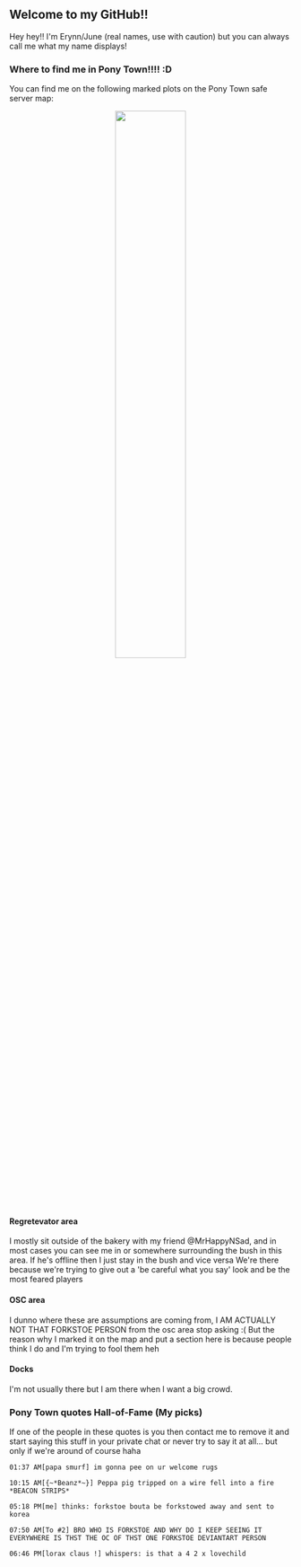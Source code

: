## Welcome to my GitHub!!

Hey hey!! I'm Erynn/June (real names, use with caution) but you can always call me what my name displays!

### Where to find me in Pony Town!!!! :D
You can find me on the following marked plots on the Pony Town safe server map:
<p align="center">
  <img src="https://github.com/user-attachments/assets/4b80ece0-b8fe-4ba2-9a09-507f6d6c627e" width=50% height=50%>
</p>

#### Regretevator area
I mostly sit outside of the bakery with my friend @MrHappyNSad, and in most cases you can see me in or somewhere surrounding the bush in this area. 
If he's offline then I just stay in the bush and vice versa
We're there because we're trying to give out a 'be careful what you say' look and be the most feared players

#### OSC area
I dunno where these are assumptions are coming from, I AM ACTUALLY NOT THAT FORKSTOE PERSON from the osc area stop asking :(
But the reason why I marked it on the map and put a section here is because people think I do and I'm trying to fool them heh

#### Docks
I'm not usually there but I am there when I want a big crowd.

### Pony Town quotes Hall-of-Fame (My picks)
If one of the people in these quotes is you then contact me to remove it and start saying this stuff in your private chat or never try to say it at all... but only if we're around of course haha
```text
01:37 AM[papa smurf] im gonna pee on ur welcome rugs

10:15 AM[{~*Beanz*~}] Peppa pig tripped on a wire fell into a fire *BEACON STRIPS*

05:18 PM[me] thinks: forkstoe bouta be forkstowed away and sent to korea

07:50 AM[To #2] BRO WHO IS FORKSTOE AND WHY DO I KEEP SEEING IT EVERYWHERE IS THST THE OC OF THST ONE FORKSTOE DEVIANTART PERSON

06:46 PM[lorax claus !] whispers: is that a 4 2 x lovechild
```

<!--
**ForksTwo/ForksTwo** is a ✨ _special_ ✨ repository because its `README.md` (this file) appears on your GitHub profile.

Here are some ideas to get you started:

- 🔭 I’m currently working on ...
- 🌱 I’m currently learning ...
- 👯 I’m looking to collaborate on ...
- 🤔 I’m looking for help with ...
- 💬 Ask me about ...
- 📫 How to reach me: ...
- 😄 Pronouns: ...
- ⚡ Fun fact: ...
-->
